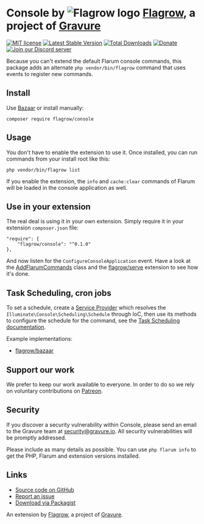 # Console by ![Flagrow logo](https://avatars0.githubusercontent.com/u/16413865?v=3&s=20) [Flagrow](https://discuss.flarum.org/d/1832-flagrow-extension-developer-group), a project of [Gravure](https://gravure.io/)

[![MIT license](https://img.shields.io/badge/license-MIT-blue.svg)](https://github.com/flagrow/console/blob/master/LICENSE.md) [![Latest Stable Version](https://img.shields.io/packagist/v/flagrow/console.svg)](https://packagist.org/packages/flagrow/console) [![Total Downloads](https://img.shields.io/packagist/dt/flagrow/console.svg)](https://packagist.org/packages/flagrow/console) [![Donate](https://img.shields.io/badge/patreon-support-yellow.svg)](https://www.patreon.com/flagrow) [![Join our Discord server](https://discordapp.com/api/guilds/240489109041315840/embed.png)](https://flagrow.io/join-discord)

Because you can't extend the default Flarum console commands, this package adds an alternate `php vendor/bin/flagrow` command that uses events to register new commands.

## Install

Use [Bazaar](https://discuss.flarum.org/d/5151-flagrow-bazaar-the-extension-marketplace) or install manually:

    composer require flagrow/console

## Usage

You don't have to enable the extension to use it.
Once installed, you can run commands from your install root like this:

    php vendor/bin/flagrow list

If you enable the extension, the `info` and `cache:clear` commands of Flarum will be loaded in the console application as well.

## Use in your extension

The real deal is using it in your own extension.
Simply require it in your extension `composer.json` file:

    "require": {
        "flagrow/console": "^0.1.0"
    },

And now listen for the `ConfigureConsoleApplication` event.
Have a look at the [AddFlarumCommands](src/Listeners/AddFlarumCommands.php) class and the [flagrow/serve](https://github.com/flagrow/serve) extension to see how it's done.

## Task Scheduling, cron jobs

To set a schedule, create a [Service Provider](https://laravel.com/docs/5.1/packages#service-providers) which
resolves the `Illuminate\Console\Scheduling\Schedule` through IoC, then use its methods to configure the schedule
for the command, see the [Task Scheduling documentation](https://laravel.com/docs/5.1/scheduling#defining-schedules).

Example implementations:
- [flagrow/bazaar]()

## Support our work

We prefer to keep our work available to everyone.
In order to do so we rely on voluntary contributions on [Patreon](https://www.patreon.com/flagrow).

## Security

If you discover a security vulnerability within Console, please send an email to the Gravure team at security@gravure.io. All security vulnerabilities will be promptly addressed.

Please include as many details as possible. You can use `php flarum info` to get the PHP, Flarum and extension versions installed.

## Links

- [Source code on GitHub](https://github.com/flagrow/console)
- [Report an issue](https://github.com/flagrow/console/issues)
- [Download via Packagist](https://packagist.org/packages/flagrow/console)

An extension by [Flagrow](https://flagrow.io/), a project of [Gravure](https://gravure.io/).

